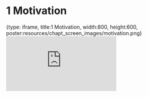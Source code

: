 # 1 Motivation
 
{type: iframe, title:1 Motivation, width:800, height:600, poster:resources/chapt_screen_images/motivation.png}
![](https://datatrail-jhu.github.io/03_fileorganization/no_toc/motivation.html)
 

 
